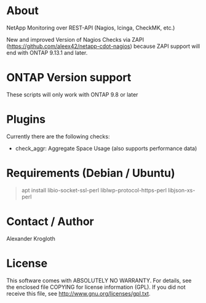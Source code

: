 # About 
NetApp Monitoring over REST-API (Nagios, Icinga, CheckMK, etc.)

New and improved Version of Nagios Checks via ZAPI (https://github.com/aleex42/netapp-cdot-nagios) because ZAPI support will end with ONTAP 9.13.1 and later.

# ONTAP Version support

These scripts will only work with ONTAP 9.8 or later

# Plugins

Currently there are the following checks:

* check_aggr: Aggregate Space Usage (also supports performance data)

# Requirements (Debian / Ubuntu)

> apt install libio-socket-ssl-perl liblwp-protocol-https-perl libjson-xs-perl

# Contact / Author

Alexander Krogloth
<git at krogloth.de>

# License

This software comes with ABSOLUTELY NO WARRANTY. For details, see
the enclosed file COPYING for license information (GPL). If you
did not receive this file, see http://www.gnu.org/licenses/gpl.txt.
